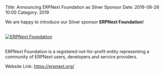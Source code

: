 Title: Announcing ERPNext Foundation as Silver Sponsor
Date: 2019-08-26 10:00
Category: 2019

We are happy to introduce our Silver sponsor **ERPNext Foundation**!

<!-- PELICAN_END_SUMMARY -->
<br>
<div class="text-center">
  <a href="https://erpnext.org/" target="_blank">
    <img src="{static}/images/sponsors/erpnext.png" alt="ERPNext Foundation">
  </a>
</div>
<br>

ERPNext Foundation is a registered not-for-profit entity representing a community of ERPNext users, developers and service providers.

Website Link: <a href="https://erpnext.org/" target="_blank">https://erpnext.org/</a>
